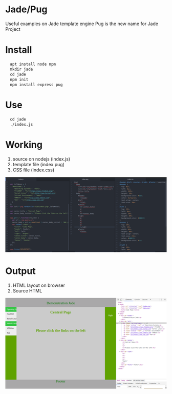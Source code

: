 # Jade/Pug
Useful examples on Jade template engine
Pug is the new name for Jade Project

# Install
```
  apt install node npm 
  mkdir jade
  cd jade
  npm init
  npm install express pug
```
# Use
```
  cd jade
  ./index.js
```
# Working
1. source on nodejs (index.js)
2. template file (index.pug)
3. CSS file (index.css)
<img src="jade_template.png">

# Output
1. HTML layout on browser
2. Source HTML
<img src="webpage_and_source.png">
